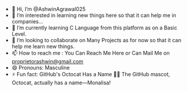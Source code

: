 - 👋 Hi, I’m @AshwinAgrawal025
- 👀 I’m interested in learning new things here so that it can help me in companies...
- 🌱 I’m currently learning C Language from this platform as on a Basic Level.
- 💞️ I’m looking to collaborate on Many Projects as for now so that it can help me learn new things.
- 📫 How to reach me : You Can Reach Me Here or Can Mail Me on proprietorashwin@gmail.com
- 😄 Pronouns: Masculine
- ⚡ Fun fact: GitHub's Octocat Has a Name 🐙🐱
The GitHub mascot, Octocat, actually has a name—Monalisa!

<!---
AshwinAgrawal025/AshwinAgrawal025 is a ✨ special ✨ repository because its `README.md` (this file) appears on your GitHub profile.
You can click the Preview link to take a look at your changes.
--->
